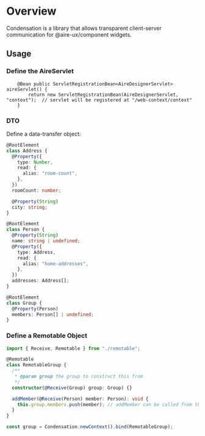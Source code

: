 # Overview

Condensation is a library that allows transparent client-server communication for @aire-ux/component
widgets.

## Usage

### Define the AireServlet

```
    @Bean public ServletRegistrationBean<AireDesignerServlet> aireServlet() {
        return new ServletRegistrationBean(AireDesignerServlet, "context");  // servlet will be registered at "/web-context/context"
    }
```

### DTO

Define a data-transfer object:

```typescript
@RootElement
class Address {
  @Property({
    type: Number,
    read: {
      alias: "room-count",
    },
  })
  roomCount: number;

  @Property(String)
  city: string;
}

@RootElement
class Person {
  @Property(String)
  name: string | undefined;
  @Property({
    type: Address,
    read: {
      alias: "home-addresses",
    },
  })
  addresses: Address[];
}

@RootElement
class Group {
  @Property(Person)
  members: Person[] | undefined;
}
```

### Define a Remotable Object

```typescript
import { Receive, Remotable } from "./remotable";

@Remotable
class RemotableGroup {
  /**
   * @param group the group to construct this from
   */
  constructor(@Receive(Group) group: Group) {}

  addMember(@Receive(Person) member: Person): void {
    this.group.members.push(member); // addMember can be called from the server-side
  }
}

const group = Condensation.newContext().bind(RemotableGroup);
```
